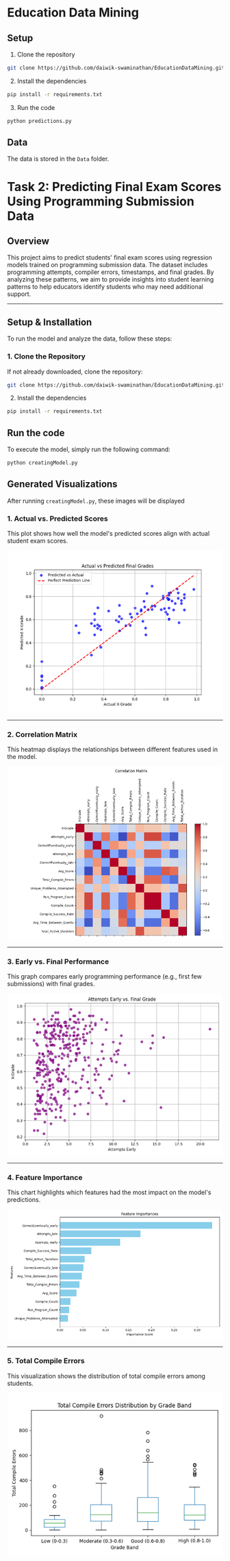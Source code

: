 # Education Data Mining

## Setup

1. Clone the repository

```bash
git clone https://github.com/daiwik-swaminathan/EducationDataMining.git
```

2. Install the dependencies

```bash
pip install -r requirements.txt
```

3. Run the code

```bash
python predictions.py
```

## Data

The data is stored in the `Data` folder.



# **Task 2: Predicting Final Exam Scores Using Programming Submission Data**

## **Overview**
This project aims to predict students' final exam scores using regression models trained on programming submission data. The dataset includes programming attempts, compiler errors, timestamps, and final grades. By analyzing these patterns, we aim to provide insights into student learning patterns to help educators identify students who may need additional support.


---

## **Setup & Installation**
To run the model and analyze the data, follow these steps:

### **1. Clone the Repository**
If not already downloaded, clone the repository:
```bash
git clone https://github.com/daiwik-swaminathan/EducationDataMining.git
```

2. Install the dependencies

```bash
pip install -r requirements.txt
```
## **Run the code**
To execute the model, simply run the following command:

```bash
python creatingModel.py
```

## **Generated Visualizations**
After running `creatingModel.py`, these images will be displayed

### **1. Actual vs. Predicted Scores**
This plot shows how well the model's predicted scores align with actual student exam scores.

![Actual vs. Predicted](insights/actual-vs-predicted.png)

---

### **2. Correlation Matrix**
This heatmap displays the relationships between different features used in the model.

![Correlation Matrix](insights/correlation-matrix.png)

---

### **3. Early vs. Final Performance**
This graph compares early programming performance (e.g., first few submissions) with final grades.

![Early vs. Final Performance](insights/early-vs-final.png)

---

### **4. Feature Importance**
This chart highlights which features had the most impact on the model's predictions.

![Feature Importance](insights/feature-importance.png)

---

### **5. Total Compile Errors**
This visualization shows the distribution of total compile errors among students.

![Total Compile Errors](insights/total-compile-errors.png)



